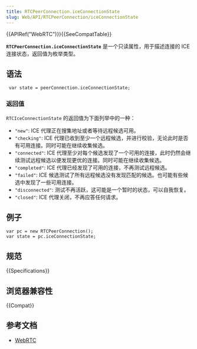 ```yaml
---
title: RTCPeerConnection.iceConnectionState
slug: Web/API/RTCPeerConnection/iceConnectionState
---
```


{{APIRef("WebRTC")}}{{SeeCompatTable}}

**`RTCPeerConnection.iceConnectionState`** 是一个只读属性，用于描述连接的 ICE 连接状态，返回值为枚举类型。

## 语法

```plain
 var state = peerConnection.iceConnectionState;
```

### 返回值

`RTCIceConnectionState` 的返回值为下面列举中的一种：

- `"new"`: ICE 代理正在搜集地址或者等待远程候选可用。
- `"checking"`: ICE 代理已收到至少一个远程候选，并进行校验，无论此时是否有可用连接。同时可能在继续收集候选。
- `"connected"`: ICE 代理至少对每个候选发现了一个可用的连接，此时仍然会继续测试远程候选以便发现更优的连接。同时可能在继续收集候选。
- `"completed"`: ICE 代理已经发现了可用的连接，不再测试远程候选。
- `"failed"`: ICE 候选测试了所有远程候选没有发现匹配的候选。也可能有些候选中发现了一些可用连接。
- `"disconnected"`: 测试不再活跃，这可能是一个暂时的状态，可以自我恢复。
- `"closed"`: ICE 代理关闭，不再应答任何请求。

## 例子

```plain
var pc = new RTCPeerConnection();
var state = pc.iceConnectionState;
```

## 规范

{{Specifications}}

## 浏览器兼容性

{{Compat}}

## 参考文档

- [WebRTC](/zh-CN/docs/Web/Guide/API/WebRTC)
